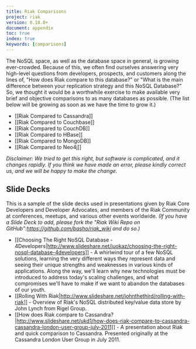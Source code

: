 ```yaml
---
title: Riak Comparisons
project: riak
version: 0.10.0+
document: appendix
toc: true
index: true
keywords: [comparisons]
---
```


The NoSQL space, as well as the database space in general, is growing ever-crowded. Because of this, we often find ourselves answering very high-level questions from developers, prospects, and customers along the lines of, "How does Riak compare to this database?" or "What is the main difference between your replication strategy and this NoSQL Database?" So, we thought it would be a worthwhile exercise to make available very brief and objective comparisons to as many databases as possible. (The list below will be growing as soon as we have the time to grow it.)

* [[Riak Compared to Cassandra]]
* [[Riak Compared to Couchbase]]
* [[Riak Compared to CouchDB]]
* [[Riak Compared to HBase]]
* [[Riak Compared to MongoDB]]
* [[Riak Compared to Neo4j]]

_Disclaimer: We tried to get this right, but software is complicated, and it changes rapidly. If you think we have made an error, please kindly correct us, and we will be happy to make the change._

## Slide Decks

This is a sample of the slide decks used in presentations given by Riak Core Developers and Developer Advocates, and members of the Riak Community at conferences, meetups, and various other events worldwide. *(If you have a Slide Deck to add, please fork the "Riak Wiki Repo on GitHub":https://github.com/basho/riak_wiki and do so.)*


* [[Choosing The Right NoSQL Database - 4Developers|http://www.slideshare.net/juokaz/choosing-the-right-nosql-database-4developers]] - A whirlwind tour of a few NoSQL solutions, learning the very different ways they represent data and seeing their unique strengths and weaknesses in various kinds of applications. Along the way, we'll learn why new technologies must be introduced to address today's scaling challenges, and what compromises we'll have to make if we want to abandon the databases of our youth.
* [[Rolling With Riak|http://www.slideshare.net/johnthethird/rolling-with-riak]] - Overview of Riak's NoSQL distributed key/value data store by John Lynch from Rigel Group.
* [[How does Riak compare to Cassandra?|http://www.slideshare.net/ukd1/how-does-riak-compare-to-cassandra-cassandra-london-user-group-july-2011]] - A presentation about Riak and quick comparison to Cassandra. Presented originally at the Cassandra London User Group in July 2011.
